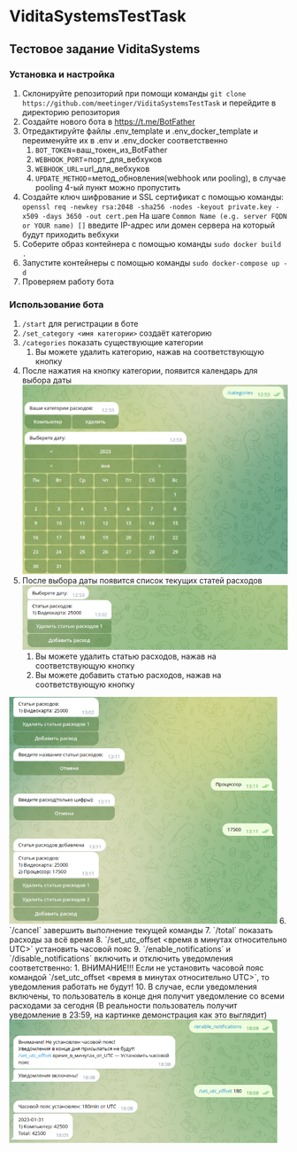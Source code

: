# ViditaSystemsTestTask

## Тестовое задание ViditaSystems

### Установка и настройка

1. Склонируйте репозиторий при помощи команды `git clone https://github.com/meetinger/ViditaSystemsTestTask` 
и перейдите в директорию репозитория
2. Создайте нового бота в https://t.me/BotFather
3. Отредактируйте файлы .env_template и .env_docker_template и переименуйте их в .env и .env_docker соответственно
   1. `BOT_TOKEN`=ваш_токен_из_BotFather
   2. `WEBHOOK_PORT`=порт_для_вебхуков
   3. `WEBHOOK_URL`=url_для_вебхуков
   4. `UPDATE_METHOD`=метод_обновления(webhook или pooling), в случае pooling 4-ый пункт можно пропустить
4. Создайте ключ шифрование и SSL сертификат с помощью команды: 
`openssl req -newkey rsa:2048 -sha256 -nodes -keyout private.key -x509 -days 3650 -out cert.pem`
На шаге `Common Name (e.g. server FQDN or YOUR name) []` 
введите IP-адрес или домен сервера на который будут приходить вебхуки
5. Соберите образ контейнера с помощью команды `sudo docker build .`
6. Запустите контейнеры с помощью команды `sudo docker-compose up -d`
7. Проверяем работу бота

### Использование бота

1. `/start` для регистрации в боте
2. `/set_category <имя категории>` создаёт категорию
3. `/categories` показать существующие категории
   1. Вы можете удалить категорию, нажав на соответствующую кнопку
4. После нажатия на кнопку категории, появится календарь для выбора даты
   <img src="readme_src/img/calendar.png" width="512px">
5. После выбора даты появится список текущих статей расходов
   <img src="readme_src/img/expenses_list.png" width="512px">
   1. Вы можете удалить статью расходов, нажав на соответствующую кнопку
   2. Вы можете добавить статью расходов, нажав на соответствующую кнопку
<img src="readme_src/img/add_expense.png" width="485px">
6. `/cancel` завершить выполнение текущей команды
7. `/total` показать расходы за всё время
8. `/set_utc_offset <время в минутах относительно UTC>` установить часовой пояс
9. `/enable_notifications` и `/disable_notifications` включить и отключить уведомления соответственно:
   1. ВНИМАНИЕ!!! Если не установить часовой пояс командой `/set_utc_offset <время в минутах относительно UTC>`, 
   то уведомления работать не будут!
10. В случае, если уведомления включены, то пользователь в конце дня получит уведомление со всеми расходами за сегодня
    (В реальности пользователь получит уведомление в 23:59, на картинке демонстрация как это выглядит)
   <img src="readme_src/img/notifications.png" width="485px">